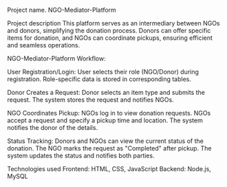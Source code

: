 Project name.
NGO-Mediator-Platform 

Project description
This platform serves as an intermediary between NGOs and donors, simplifying the donation process. Donors can offer specific items for donation, and NGOs can coordinate pickups, ensuring efficient and seamless operations.

NGO-Mediator-Platform Workflow:

User Registration/Login:
User selects their role (NGO/Donor) during registration. Role-specific data is stored in corresponding tables.

Donor Creates a Request:
Donor selects an item type and submits the request. The system stores the request and notifies NGOs.

NGO Coordinates Pickup:
NGOs log in to view donation requests. NGOs accept a request and specify a pickup time and location. The system notifies the donor of the details.

Status Tracking:
Donors and NGOs can view the current status of the donation. The NGO marks the request as "Completed" after pickup. The system updates the status and notifies both parties.

Technologies used
Frontend: HTML, CSS, JavaScript
Backend: Node.js, MySQL
